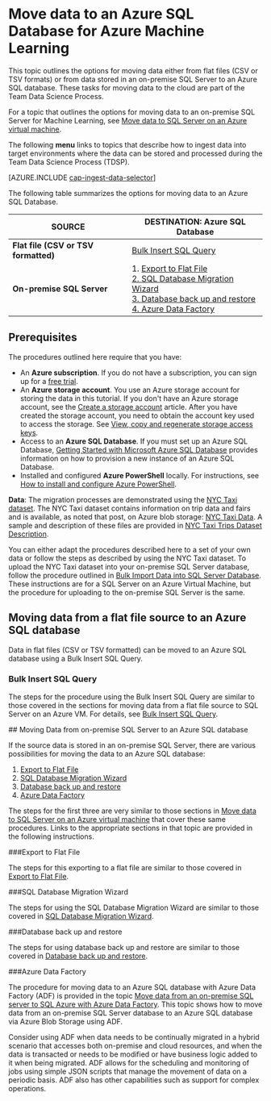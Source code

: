 <properties 
	pageTitle="Move data to an Azure SQL Database for Azure Machine Learning | Azure" 
	description="Create SQL Table and load data to SQL Table" 
	services="machine-learning" 
	documentationCenter="" 
	authors="bradsev"
	manager="jhubbard"
	editor="cgronlun" />

<tags 
	ms.service="machine-learning" 
	ms.workload="data-services" 
	ms.tgt_pltfrm="na" 
	ms.devlang="na" 
	ms.topic="article" 
	ms.date="09/14/2016"
	ms.author="bradsev" /> 

# Move data to an Azure SQL Database for Azure Machine Learning

This topic outlines the options for moving data either from flat files (CSV or TSV formats) or from data stored in an on-premise SQL Server to an Azure SQL database. These tasks for moving data to the cloud are part of the Team Data Science Process.

For a topic that outlines the options for moving data to an on-premise SQL Server for Machine Learning, see [Move data to SQL Server on an Azure virtual machine](machine-learning-data-science-move-sql-server-virtual-machine.md).

The following **menu** links to topics that describe how to ingest data into target environments where the data can be stored and processed during the Team Data Science Process (TDSP).

[AZURE.INCLUDE [cap-ingest-data-selector](../../includes/cap-ingest-data-selector.md)]

The following table summarizes the options for moving data to an Azure SQL Database.

<b>SOURCE</b> |<b>DESTINATION: Azure SQL Database</b> |
-------------- |--------------------------------|
<b>Flat file (CSV or TSV formatted)</b> |<a href="#bulk-insert-sql-query">Bulk Insert SQL Query |
<b>On-premise SQL Server</b> | 1. <a href="#export-flat-file">Export to Flat File<br> 2. <a href="#insert-tables-bcp">SQL Database Migration Wizard<br> 3. <a href="#db-migration">Database back up and restore<br> 4. <a href="#adf">Azure Data Factory |


## <a name="prereqs"></a>Prerequisites
The procedures outlined here require that you have:

* An **Azure subscription**. If you do not have a subscription, you can sign up for a [free trial](https://azure.microsoft.com/pricing/free-trial/).
* An **Azure storage account**. You use an Azure storage account for storing the data in this tutorial. If you don't have an Azure storage account, see the [Create a storage account](storage-create-storage-account.md#create-a-storage-account) article. After you have created the storage account, you need to obtain the account key used to access the storage. See [View, copy and regenerate storage access keys](storage-create-storage-account.md#view-copy-and-regenerate-storage-access-keys).
* Access to an **Azure SQL Database**. If you must set up an Azure SQL Database, [Getting Started with Microsoft Azure SQL Database](../sql-database/sql-database-get-started.md) provides information on how to provision a new instance of an Azure SQL Database.
* Installed and configured **Azure PowerShell** locally. For instructions, see [How to install and configure Azure PowerShell](../powershell-install-configure.md).

**Data**: The migration processes are demonstrated using the [NYC Taxi dataset](http://chriswhong.com/open-data/foil_nyc_taxi/). The NYC Taxi dataset contains information on trip data and fairs and is available, as noted that post, on Azure blob storage: [NYC Taxi Data](http://www.andresmh.com/nyctaxitrips/). A sample and description of these files are provided in [NYC Taxi Trips Dataset Description](machine-learning-data-science-process-sql-walkthrough.md#dataset).
 
You can either adapt the procedures described here to a set of your own data or follow the steps as described by using the NYC Taxi dataset. To upload the NYC Taxi dataset into your on-premise SQL Server database, follow the procedure outlined in [Bulk Import Data into SQL Server Database](machine-learning-data-science-process-sql-walkthrough.md#dbload). These instructions are for a SQL Server on an Azure Virtual Machine, but the procedure for uploading to the on-premise SQL Server is the same.


## <a name="file-to-azure-sql-database"></a> Moving data from a flat file source to an Azure SQL database

Data in flat files (CSV or TSV formatted) can be moved to an Azure SQL database using a Bulk Insert SQL Query.

### <a name="bulk-insert-sql-query"></a> Bulk Insert SQL Query

The steps for the procedure using the Bulk Insert SQL Query are similar to those covered in the sections for moving data from a flat file source to SQL Server on an Azure VM. For details, see [Bulk Insert SQL Query](machine-learning-data-science-move-sql-server-virtual-machine.md#insert-tables-bulkquery).


##<a name="sql-on-prem-to-sazure-sql-database"></a> Moving Data from on-premise SQL Server to an Azure SQL database

If the source data is stored in an on-premise SQL Server, there are various possibilities for moving the data to an Azure SQL database:

1. [Export to Flat File](#export-flat-file) 
2. [SQL Database Migration Wizard](#insert-tables-bcp)
3. [Database back up and restore](#db-migration)
4. [Azure Data Factory](#adf)

The steps for the first three are very similar to those sections in [Move data to SQL Server on an Azure virtual machine](machine-learning-data-science-move-sql-server-virtual-machine.md) that cover these same procedures. Links to the appropriate sections in that topic are provided in the following instructions.

###<a name="export-flat-file"></a>Export to Flat File

The steps for this exporting to a flat file are similar to those covered in [Export to Flat File](machine-learning-data-science-move-sql-server-virtual-machine.md#export-flat-file).

###<a name="insert-tables-bcp"></a>SQL Database Migration Wizard

The steps for using the SQL Database Migration Wizard are similar to those covered in [SQL Database Migration Wizard](machine-learning-data-science-move-sql-server-virtual-machine.md#sql-migration).

###<a name="db-migration"></a>Database back up and restore

The steps for using database back up and restore are similar to those covered in [Database back up and restore](machine-learning-data-science-move-sql-server-virtual-machine.md#sql-backup).

###<a name="adf"></a>Azure Data Factory

The procedure for moving data to an Azure SQL database with Azure Data Factory (ADF) is provided in the topic [Move data from an on-premise SQL server to SQL Azure with Azure Data Factory](machine-learning-data-science-move-sql-azure-adf.md). This topic shows how to move data from an on-premise SQL Server database to an Azure SQL database via Azure Blob Storage using ADF. 

Consider using ADF when data needs to be continually migrated in a hybrid scenario that accesses both on-premise and cloud resources, and when the data is transacted or needs to be modified or have business logic added to it when being migrated. ADF allows for the scheduling and monitoring of jobs using simple JSON scripts that manage the movement of data on a periodic basis. ADF also has other capabilities such as support for complex operations.




